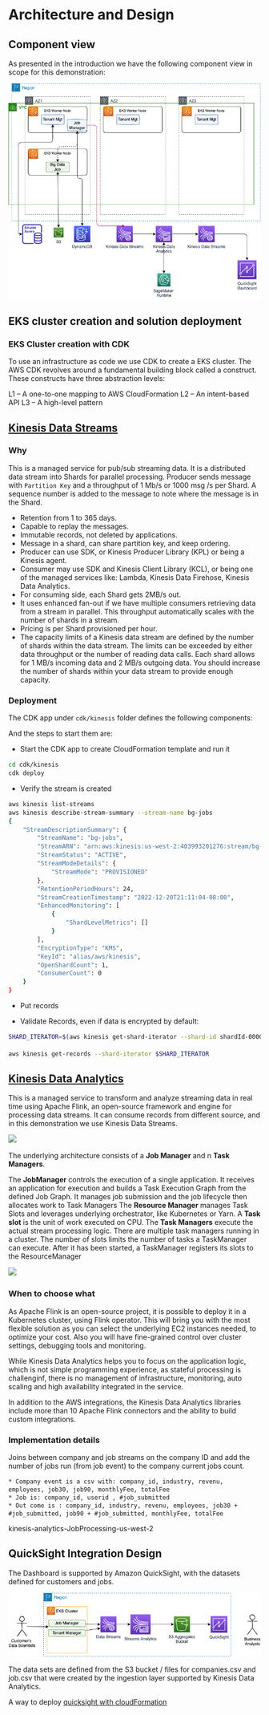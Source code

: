 # Architecture and Design

## Component view

As presented in the introduction we have the following component view in scope for this demonstration:

![](./diagrams/solution-comp-view.drawio.png)


## EKS cluster creation and solution deployment

### EKS Cluster creation with CDK

To use an infrastructure as code we use CDK to create a EKS cluster. The AWS CDK revolves around a fundamental building block called a construct. These constructs have three abstraction levels:

L1 – A one-to-one mapping to AWS CloudFormation
L2 – An intent-based API
L3 – A high-level pattern


## [Kinesis Data Streams](https://aws.amazon.com/kinesis/data-analytics/)

### Why 

This is a managed service for pub/sub streaming data. It is a distributed data stream into Shards for parallel processing. Producer sends message with `Partition Key` and a throughput of 1 Mb/s or 1000 msg /s per Shard. A sequence number is added to the message to note where the message is in the Shard. 

* Retention from 1 to 365 days.
* Capable to replay the messages.
* Immutable records, not deleted by applications.
* Message in a shard, can share partition key, and keep ordering.
* Producer can use SDK, or Kinesis Producer Library (KPL) or being a Kinesis agent.
* Consumer may use SDK and Kinesis Client Library (KCL), or being one of the managed services like: Lambda, Kinesis Data Firehose, Kinesis Data Analytics.
* For consuming side, each Shard gets 2MB/s out.
* It uses enhanced fan-out if we have multiple consumers retrieving data from a stream in parallel. This throughput automatically scales with the number of shards in a stream.
* Pricing is per Shard provisioned per hour.
* The capacity limits of a Kinesis data stream are defined by the number of shards within the data stream. The limits can be exceeded by either data throughput or the number of reading data calls. Each shard allows for 1 MB/s incoming data and 2 MB/s outgoing data. You should increase the number of shards within your data stream to provide enough capacity.


### Deployment

The CDK app under `cdk/kinesis` folder defines the following components:


And the steps to start them are:

* Start the CDK app to create CloudFormation template and run it

```sh
cd cdk/kinesis
cdk deploy
```

* Verify the stream is created

```sh
aws kinesis list-streams
aws kinesis describe-stream-summary --stream-name bg-jobs
{
    "StreamDescriptionSummary": {
        "StreamName": "bg-jobs",
        "StreamARN": "arn:aws:kinesis:us-west-2:403993201276:stream/bg-jobs",
        "StreamStatus": "ACTIVE",
        "StreamModeDetails": {
            "StreamMode": "PROVISIONED"
        },
        "RetentionPeriodHours": 24,
        "StreamCreationTimestamp": "2022-12-20T21:11:04-08:00",
        "EnhancedMonitoring": [
            {
                "ShardLevelMetrics": []
            }
        ],
        "EncryptionType": "KMS",
        "KeyId": "alias/aws/kinesis",
        "OpenShardCount": 1,
        "ConsumerCount": 0
    }
}
```

* Put records

* Validate Records, even if data is encrypted by default:

```sh
SHARD_ITERATOR=$(aws kinesis get-shard-iterator --shard-id shardId-000000000000 --shard-iterator-type TRIM_HORIZON --stream-name bg-jobs --query 'ShardIterator')

aws kinesis get-records --shard-iterator $SHARD_ITERATOR
```

## [Kinesis Data Analytics](https://aws.amazon.com/kinesis/data-analytics/)

This is a managed service to transform and analyze streaming data in real time using Apache Flink, an open-source framework and engine for processing data streams. It can consume records from different source, and in this demonstration we use Kinesis Data Streams.

![](https://d1.awsstatic.com/architecture-diagrams/Product-Page-Diagram_Amazon-Kinesis-Data-Analytics_HIW.82e3aa53a5c87db03c766218b3d51f1a110c60eb.png)

The underlying architecture consists of a **Job Manager** and n **Task Managers**. 

The **JobManager** controls the execution of a single application. It receives an application for execution and builds a Task Execution Graph from the defined Job Graph. It manages job submission and the job lifecycle then allocates work to Task Managers
The **Resource Manager** manages Task Slots and leverages underlying orchestrator, like Kubernetes or Yarn.
A **Task slot** is the unit of work executed on CPU.
The **Task Managers** execute the actual stream processing logic. There are multiple task managers running in a cluster. The number of slots limits the number of tasks a TaskManager can execute. After it has been started, a TaskManager registers its slots to the ResourceManager

![](./diagrams/flink-arch.drawio.svg)


### When to choose what

As Apache Flink is an open-source project, it is possible to deploy it in a Kubernetes cluster, using Flink operator. This will bring you with the most flexible solution as you can select the underlying EC2 instances needed, to optimize your cost. Also you will have fine-grained control over cluster settings, debugging tools and monitoring.

While Kinesis Data Analytics helps you to focus on the application logic, which is not simple programming experience, as stateful processing is challenginf, there is no management of infrastructure, monitoring, auto scaling and high availability integrated in the service.

In addition to the AWS integrations, the Kinesis Data Analytics libraries include more than 10 Apache Flink connectors and the ability to build custom integrations. 

### Implementation details


Joins between company and job streams on the company ID and add the number of jobs run (from job event) to the company current jobs count.

    * Company event is a csv with: company_id, industry, revenu, employees, job30, job90, monthlyFee, totalFee
    * Job is: company_id, userid , #job_submitted
    * Out come is : company_id, industry, revenu, employees, job30 + #job_submitted, job90 + #job_submitted, monthlyFee, totalFee


kinesis-analytics-JobProcessing-us-west-2


## QuickSight Integration Design

The Dashboard is supported by Amazon QuickSight, with the datasets defined for customers and jobs.

![](./diagrams/qs-arch.drawio.png)

The data sets are defined from the S3 bucket / files for companies.csv and job.csv that were created by the ingestion layer supported by Kinesis Data Analytics.

A way to deploy [quicksight with cloudFormation](https://devops.learnquicksight.online/quicksight-via-cloudformation.html)